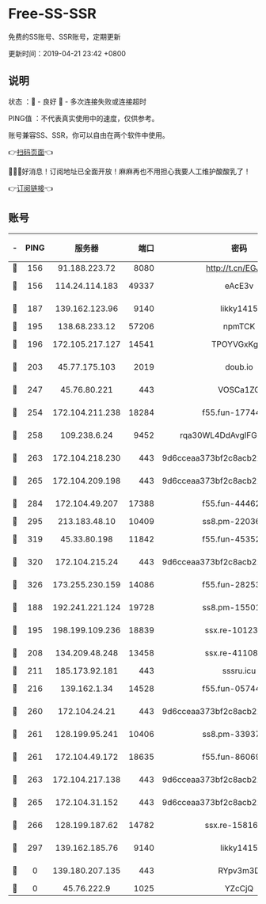 # Free-SS-SSR

免费的SS账号、SSR账号，定期更新

更新时间：2019-04-21 23:42 +0800

## 说明

状态     ：🙂 - 良好 🙁 - 多次连接失败或连接超时

PING值   ：不代表真实使用中的速度，仅供参考。

账号兼容SS、SSR，你可以自由在两个软件中使用。

👉[扫码页面](https://liesauer.github.io/Free-SS-SSR/)👈

🎉🎉🎉好消息！订阅地址已全面开放！麻麻再也不用担心我要人工维护酸酸乳了！

👉[订阅链接](https://www.liesauer.net/yogurt/subscribe?ACCESS_TOKEN=DAYxR3mMaZAsaqUb)👈

## 账号

|-|PING|服务器|端口|密码|加密方式|区域|
|:----:|:----:|:-----:|-----:|:----:|:----:|:----:|
|🙂|156|91.188.223.72|8080|http://t.cn/EGJIyrl|rc4-md5|RU|
|🙂|156|114.24.114.183|49337|eAcE3v|chacha20-ietf|TW|
|🙂|187|139.162.123.96|9140|likky1415|aes-256-cfb|JP|
|🙂|195|138.68.233.12|57206|npmTCK|rc4-md5|US|
|🙂|196|172.105.217.127|14541|TPOYVGxKglpi|aes-256-cfb|JP|
|🙂|203|45.77.175.103|2019|doub.io|aes-128-ctr|SG|
|🙂|247|45.76.80.221|443|VOSCa1ZG|aes-256-cfb|DE|
|🙂|254|172.104.211.238|18284|f55.fun-17744307|aes-256-cfb|US|
|🙂|258|109.238.6.24|9452|rqa30WL4DdAvgIFG6Fs3znzTa|aes-256-cfb|FR|
|🙂|263|172.104.218.230|443|9d6cceaa373bf2c8acb22e60b6a58be6|aes-256-cfb|US|
|🙂|265|172.104.209.198|443|9d6cceaa373bf2c8acb22e60b6a58be6|aes-256-cfb|US|
|🙂|284|172.104.49.207|17388|f55.fun-44462258|aes-256-cfb|SG|
|🙂|295|213.183.48.10|10409|ss8.pm-22036959|rc4-md5|RU|
|🙂|319|45.33.80.198|11842|f55.fun-45352545|aes-256-cfb|US|
|🙂|320|172.104.215.24|443|9d6cceaa373bf2c8acb22e60b6a58be6|aes-256-cfb|US|
|🙂|326|173.255.230.159|14086|f55.fun-28253939|aes-256-cfb|US|
|🙂|188|192.241.221.124|19728|ss8.pm-15501985|aes-256-cfb|US|
|🙂|195|198.199.109.236|18839|ssx.re-10123723|aes-256-cfb|US|
|🙂|208|134.209.48.248|13458|ssx.re-41108917|aes-256-cfb|US|
|🙂|211|185.173.92.181|443|sssru.icu|rc4-md5|RU|
|🙂|216|139.162.1.34|14528|f55.fun-05744880|aes-256-cfb|SG|
|🙂|260|172.104.24.21|443|9d6cceaa373bf2c8acb22e60b6a58be6|aes-256-cfb|US|
|🙂|261|128.199.95.241|10406|ss8.pm-33937991|aes-256-cfb|SG|
|🙂|261|172.104.49.172|18635|f55.fun-86069991|aes-256-cfb|SG|
|🙂|263|172.104.217.138|443|9d6cceaa373bf2c8acb22e60b6a58be6|aes-256-cfb|US|
|🙂|265|172.104.31.152|443|9d6cceaa373bf2c8acb22e60b6a58be6|aes-256-cfb|US|
|🙂|266|128.199.187.62|14782|ssx.re-15816563|aes-256-cfb|SG|
|🙂|297|139.162.185.76|9140|likky1415|aes-256-cfb|DE|
|🙁|0|139.180.207.135|443|RYpv3m3D|aes-256-cfb|JP|
|🙁|0|45.76.222.9|1025|YZcCjQ|rc4-md5|JP|
